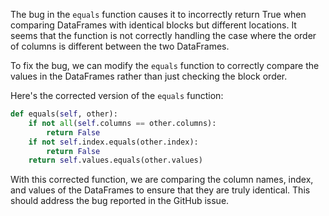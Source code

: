 The bug in the `equals` function causes it to incorrectly return True when comparing DataFrames with identical blocks but different locations. It seems that the function is not correctly handling the case where the order of columns is different between the two DataFrames. 

To fix the bug, we can modify the `equals` function to correctly compare the values in the DataFrames rather than just checking the block order. 

Here's the corrected version of the `equals` function:

```python
def equals(self, other):
    if not all(self.columns == other.columns):
        return False
    if not self.index.equals(other.index):
        return False
    return self.values.equals(other.values)
```

With this corrected function, we are comparing the column names, index, and values of the DataFrames to ensure that they are truly identical. This should address the bug reported in the GitHub issue.